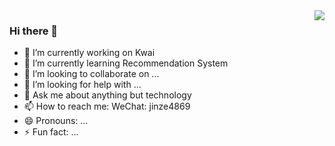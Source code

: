 <img align="right" src="https://github-readme-stats.vercel.app/api?username=paradoxtown&show_icons=true&icon_color=CE1D2D&text_color=718096&bg_color=ffffff&hide_title=true" />

### Hi there 👋

<!--
**paradoxtown/paradoxtown** is a ✨ _special_ ✨ repository because its `README.md` (this file) appears on your GitHub profile.

Here are some ideas to get you started:
-->

- 🔭 I’m currently working on Kwai
- 🌱 I’m currently learning Recommendation System
- 👯 I’m looking to collaborate on ...
- 🤔 I’m looking for help with ...
- 💬 Ask me about anything but technology
- 📫 How to reach me: WeChat: jinze4869
- 😄 Pronouns: ...
- ⚡ Fun fact: ...
